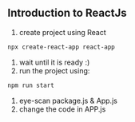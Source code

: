 

## Introduction to ReactJs

1. create project using React 
```bash
npx create-react-app react-app
```
1. wait until it is ready :)
1. run the project using:
```bash
npm run start
```
1. eye-scan package.js & App.js
1. change the code in APP.js